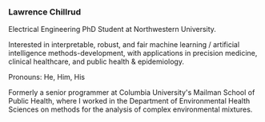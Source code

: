 ### Lawrence Chillrud
Electrical Engineering PhD Student at Northwestern University.

Interested in interpretable, robust, and fair machine learning / artificial intelligence methods-development, with applications in precision medicine, clinical healthcare, and public health & epidemiology.

Pronouns: He, Him, His

Formerly a senior programmer at Columbia University's Mailman School of Public Health, where I worked in the Department of Environmental Health Sciences on methods for the analysis of complex environmental mixtures. 

<!--
**lawrence-chillrud/lawrence-chillrud** is a ✨ _special_ ✨ repository because its `README.md` (this file) appears on your GitHub profile.

Here are some ideas to get you started:

- 🔭 I’m currently working on ...
- 🌱 I’m currently learning ...
- 👯 I’m looking to collaborate on ...
- 🤔 I’m looking for help with ...
- 💬 Ask me about ...
- 📫 How to reach me: ...
- 😄 Pronouns: ...
- ⚡ Fun fact: ...
-->
